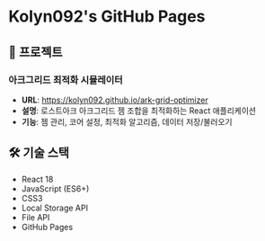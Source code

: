 # Kolyn092's GitHub Pages

## 🚀 프로젝트

### 아크그리드 최적화 시뮬레이터
- **URL**: https://kolyn092.github.io/ark-grid-optimizer
- **설명**: 로스트아크 아크그리드 젬 조합을 최적화하는 React 애플리케이션
- **기능**: 젬 관리, 코어 설정, 최적화 알고리즘, 데이터 저장/불러오기

## 🛠️ 기술 스택

- React 18
- JavaScript (ES6+)
- CSS3
- Local Storage API
- File API
- GitHub Pages